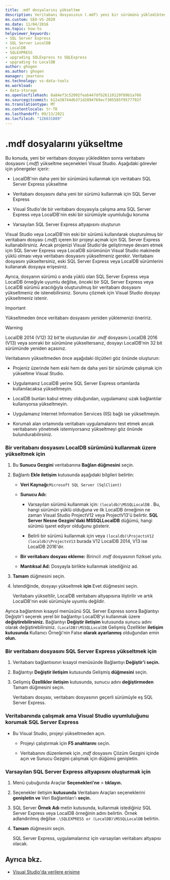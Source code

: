 ```yaml
---
title: .mdf dosyalarını yükseltme
description: Veritabanı dosyasının (.mdf) yeni bir sürümünü yükledikten sonra yükseltme seçeneklerini gözden Visual Studio.
ms.custom: SEO-VS-2020
ms.date: 11/04/2016
ms.topic: how-to
helpviewer_keywords:
- SQL Server Express
- SQL Server LocalDB
- LocalDB
- SQLEXPRESS
- upgrading SQLExpress to SQLExpress
- upgrading to LocalDB
author: ghogen
ms.author: ghogen
manager: jmartens
ms.technology: vs-data-tools
ms.workload:
- data-storage
ms.openlocfilehash: 8a84ef3c52092feab447dfb26110129f89b1a766
ms.sourcegitcommit: b12a38744db371d2894769ecf305585f9577792f
ms.translationtype: MT
ms.contentlocale: tr-TR
ms.lasthandoff: 09/13/2021
ms.locfileid: "126631089"
---
```

# <a name="upgrade-mdf-files"></a>.mdf dosyalarını yükseltme

Bu konuda, yeni bir veritabanı dosyası yükledikten sonra veritabanı dosyasını (*.mdf*) yükseltme seçenekleri Visual Studio. Aşağıdaki görevler için yönergeler içerir:

- LocalDB'nin daha yeni bir sürümünü kullanmak için veritabanı SQL Server Express yükseltme

- Veritabanı dosyasını daha yeni bir sürümü kullanmak için SQL Server Express

- Visual Studio'de bir veritabanı dosyasıyla çalışma ama SQL Server Express veya LocalDB'nin eski bir sürümüyle uyumluluğu koruma

- Varsayılan SQL Server Express altyapısını oluşturun

Visual Studio veya LocalDB'nin eski bir sürümü kullanılarak oluşturulmuş bir veritabanı dosyası (*.mdf*) içeren bir projeyi açmak için SQL Server Express kullanabilirsiniz. Ancak projenizi Visual Studio'de geliştirmeye devam etmek için SQL Server Express veya LocalDB sürümünün Visual Studio makinede yüklü olması veya veritabanı dosyasını yükseltmeniz gerekir. Veritabanı dosyasını yükseltersiniz, eski SQL Server Express veya LocalDB sürümlerini kullanarak dosyaya erişesiniz.

Ayrıca, dosyanın sürümü o anda yüklü olan SQL Server Express veya LocalDB örneğiyle uyumlu değilse, önceki bir SQL Server Express veya LocalDB sürümü aracılığıyla oluşturulmuş bir veritabanı dosyasını yükseltmeniz de istenebilirsiniz. Sorunu çözmek için Visual Studio dosyayı yükseltmeniz istenir.

> [!IMPORTANT]
> Yükseltmeden önce veritabanı dosyasını yeniden yüklemenizi öneririz.

> [!WARNING]
> LocalDB 2014 (V12) 32 bit'te oluşturulan *bir .mdf* dosyasını LocalDB 2016 (V13) veya sonraki bir sürümüne yükseltersanız, dosyayı LocalDB'nin 32 bit sürümünde yeniden açasınız.

Veritabanını yükseltmeden önce aşağıdaki ölçütleri göz önünde oluşturun:

- Projeniz üzerinde hem eski hem de daha yeni bir sürümde çalışmak için yükseltme Visual Studio.

- Uygulamanız LocalDB yerine SQL Server Express ortamlarda kullanılacaksa yükseltmeyin.

- LocalDB bunları kabul etmey olduğundan, uygulamanız uzak bağlantılar kullanıyorsa yükseltmeyin.

- Uygulamanız Internet Information Services (IIS) bağlı ise yükseltmeyin.

- Korumalı alan ortamında veritabanı uygulamalarını test etmek ancak veritabanını yönetmek istemiyorsanız yükseltmeyi göz önünde bulundurabilirsiniz.

### <a name="to-upgrade-a-database-file-to-use-the-localdb-version"></a>Bir veritabanı dosyasını LocalDB sürümünü kullanmak üzere yükseltmek için

1. Bu **Sunucu Gezgini** veritabanına **Bağlan düğmesini** seçin.

2. Bağlantı **Ekle iletişim** kutusunda aşağıdaki bilgileri belirtin:

    - **Veri Kaynağı:**`Microsoft SQL Server (SqlClient)`

    - **Sunucu Adı:**

        - Varsayılan sürümü kullanmak için: `(localdb)\MSSQLLocalDB` .  Bu, hangi sürümün yüklü olduğuna ve ilk LocalDB örneğinin ne zaman Visual Studio ProjectV12 veya ProjectV13'ü belirtir. **SQL Server Nesne Gezgini'daki MSSQLLocalDB** düğümü, hangi sürümü işaret ediyor olduğunu gösterir. 

        - Belirli bir sürümü kullanmak için veya `(localdb)\ProjectsV12` `(localdb)\ProjectsV13` burada V12 LocalDB 2014, V13 ise LocalDB 2016'dır.

    - **Bir veritabanı dosyası ekleme:** Birincil *.mdf* dosyasının fiziksel yolu.

    - **Mantıksal Ad:** Dosyayla birlikte kullanmak istediğiniz ad.

3. **Tamam** düğmesini seçin.

4. İstendiğinde, dosyayı yükseltmek **için** Evet düğmesini seçin.

    Veritabanı yükseltilir, LocalDB veritabanı altyapısına iliştirilir ve artık LocalDB'nin eski sürümüyle uyumlu değildir.

Ayrıca bağlantının kısayol menüsünü SQL Server Express sonra Bağlantıyı Değiştir'i seçerek yerel bir bağlantıyı LocalDB'yi kullanmak üzere **değiştirebilirsiniz.** Bağlantıyı **Değiştir iletişim** kutusunda sunucu adını olarak değiştirebilirsiniz. `(LocalDB)\MSSQLLocalDB` Gelişmiş Özellikler **iletişim kutusunda** Kullanıcı Örneği'nin False **olarak ayarlanmış** olduğundan emin **olun.**

### <a name="to-upgrade-a-database-file-to-use-the-sql-server-express-version"></a>Bir veritabanı dosyasını SQL Server Express yükseltmek için

1. Veritabanı bağlantısının kısayol menüsünde Bağlantıyı **Değiştir'i seçin.**

2. Bağlantıyı **Değiştir iletişim** kutusunda Gelişmiş **düğmesini** seçin.

3. Gelişmiş **Özellikler iletişim** kutusunda, sunucu adını **değiştirmeden** Tamam düğmesini seçin.

    Veritabanı dosyası, veritabanı dosyasının geçerli sürümüyle eş SQL Server Express.

### <a name="to-work-with-the-database-in-visual-studio-but-retain-compatibility-with-sql-server-express"></a>Veritabanında çalışmak ama Visual Studio uyumluluğunu korumak SQL Server Express

- Bu Visual Studio, projeyi yükseltmeden açın.

  - Projeyi çalıştırmak için **F5 anahtarını** seçin.

  - Veritabanını düzenlemek için *,mdf* dosyasını Çözüm Gezgini içinde açın ve Sunucu Gezgini  çalışmak için düğümü genişletin.

### <a name="to-make-sql-server-express-the-default-database-engine"></a>Varsayılan SQL Server Express altyapısını oluşturmak için

1. Menü çubuğunda Araçlar **Seçenekleri'ne**  >  **tıklayın.**

2. Seçenekler iletişim **kutusunda** Veritabanı Araçları seçeneklerini **genişletin ve** Veri Bağlantıları'ı **seçin.**

3. SQL Server **Örnek Adı** metin kutusunda, kullanmak istediğiniz SQL Server Express veya LocalDB örneğinin adını belirtin. Örnek adlandırılmış değilse `.\SQLEXPRESS or (LocalDB)\MSSQLLocalDB` belirtin.

4. **Tamam** düğmesini seçin.

    SQL Server Express, uygulamalarınız için varsayılan veritabanı altyapısı olacak.

## <a name="see-also"></a>Ayrıca bkz.

- [Visual Studio'da verilere erişime](accessing-data-in-visual-studio.md)
